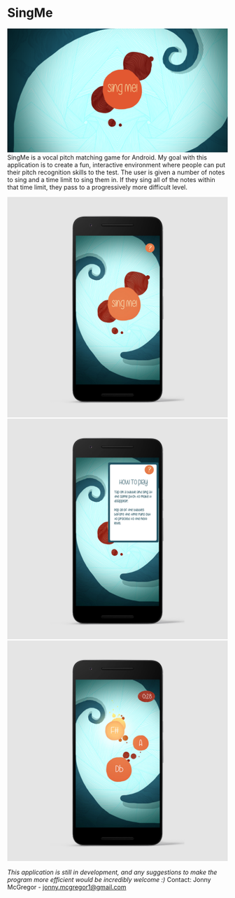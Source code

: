 # SingMe
![SplashScreen](Resources/BigSplashScreen.png)
SingMe is a vocal pitch matching game for Android. My goal with this application is to create a fun, interactive environment where people
can put their pitch recognition skills to the test. The user is given a number of notes to sing and a time limit to sing them in. If they 
sing all of the notes within that time limit, they pass to a progressively more difficult level.

![PhoneScreen01](Resources/TitleScreenPhone.jpg?s=50)
![PhoneScreen02](Resources/TitleScreenDropDownPhone.jpg?s=50)
![PhoneScreen03](Resources/GameScreen01Phone.jpg?s=50)

*This application is still in development, and any suggestions to make the program more efficient would be incredibly welcome :)*
Contact: Jonny McGregor - jonny.mcgregor1@gmail.com
